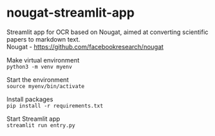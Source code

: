 # nougat-streamlit-app
Streamlit app for OCR based on Nougat, aimed at converting scientific papers to markdown text. \
Nougat - https://github.com/facebookresearch/nougat 

Make virtual environment \
`python3 -m venv myenv` 

Start the environment \
`source myenv/bin/activate` 

Install packages \
`pip install -r requirements.txt`

Start Streamlit app \
`streamlit run entry.py`
